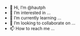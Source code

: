 - 👋 Hi, I’m @hautph
- 👀 I’m interested in ...
- 🌱 I’m currently learning ...
- 💞️ I’m looking to collaborate on ...
- 📫 How to reach me ...

<!---
hautph/hautph is a ✨ special ✨ repository because its `README.md` (this file) appears on your GitHub profile.
You can click the Preview link to take a look at your changes.
--->
